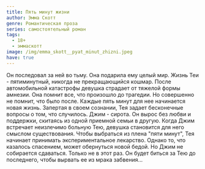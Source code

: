 ```yaml
---
title: Пять минут жизни
author: Эмма Скотт
genre: Романтическая проза
series: самостоятельный роман
tags:
  - 18+
  - эммаскотт
image: /img/emma_skott__pyat_minut_zhizni.jpeg
have: true
---
```

Он последовал за ней во тьму. Она подарила ему целый мир. Жизнь Теи - пятиминутный, никогда не прекращающийся кошмар. После автомобильной катастрофы девушка страдает от тяжелой формы амнезии. Она помнит все, что произошло до трагедии. Но совершенно не помнит, что было после. Каждые пять минут для нее начинается новая жизнь. Запертая в своем сознании, Тея задает бесконечные вопросы о том, что случилось. Джим - сирота. Он вырос без любви и поддержки, скитаясь из одной приемной семьи в другую. Когда Джим встречает неизлечимо больную Тею, девушка становится для него смыслом существования. Чтобы выбраться из плена "пяти минут", Тея начинает принимать экспериментальное лекарство. Однако то, что казалось спасением, может обернуться новой бедой. Но Джим не собирается сдаваться. Только не в этот раз. Он будет биться за Тею до последнего, чтобы вырвать ее из мрака забвения...